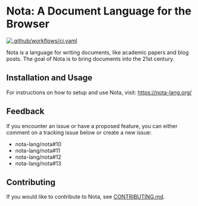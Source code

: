 # Nota: A Document Language for the Browser

[![.github/workflows/ci.yaml](https://github.com/nota-lang/nota/actions/workflows/ci.yaml/badge.svg)](https://github.com/nota-lang/nota/actions/workflows/ci.yaml)

Nota is a language for writing documents, like academic papers and blog posts. The goal of Nota is to bring documents into the 21st century.

## Installation and Usage

For instructions on how to setup and use Nota, visit: https://nota-lang.org/

## Feedback

If you encounter an issue or have a proposed feature, you can either comment on a tracking issue below or create a new issue:
* nota-lang/nota#10
* nota-lang/nota#11
* nota-lang/nota#12
* nota-lang/nota#13

## Contributing

If you would like to contribute to Nota, see [CONTRIBUTING.md](https://github.com/nota-lang/nota/blob/master/CONTRIBUTING.md).
